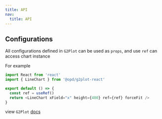 ```yaml
---
title: API
nav:
  title: API
---
```


## Configurations

All configurations defined in `G2Plot` can be used as `props`, and use `ref` can access chart instance

For example

```js
import React from 'react'
import { LineChart } from '@opd/g2plot-react'

export default () => {
  const ref = useRef()
  return <LineChart xField="x" height={400} ref={ref} forceFit />
}
```

view `G2Plot` [docs](https://g2plot.antv.vision/en/docs/manual/introduction)

